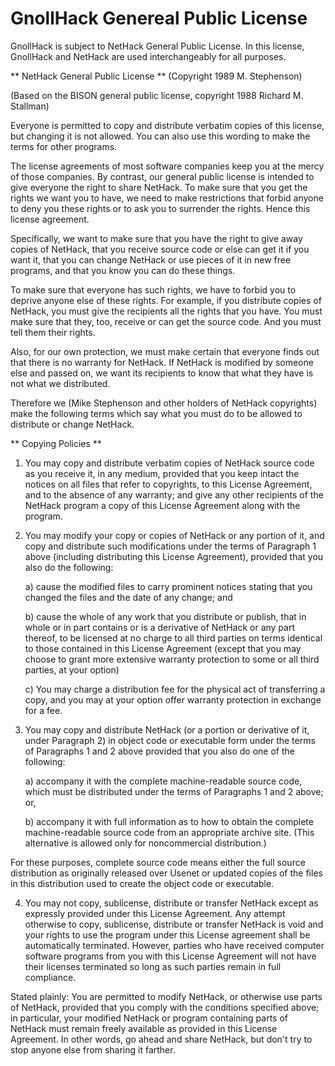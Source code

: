 # GnollHack Genereal Public License

GnollHack is subject to NetHack General Public License. In this license, GnollHack and NetHack are used interchangeably for all purposes.


** NetHack General Public License **
(Copyright 1989 M. Stephenson)

(Based on the BISON general public license, copyright 1988 Richard M. Stallman)

Everyone is permitted to copy and distribute verbatim copies of this license, but changing it is not allowed.  You can also use this wording to make the terms for other programs.

The license agreements of most software companies keep you at the mercy of those companies.  By contrast, our general public license is intended to give everyone the right to share NetHack.  To make sure that you get the rights we want you to have, we need to make restrictions that forbid anyone to deny you these rights or to ask you to surrender the rights.  Hence this license agreement.

Specifically, we want to make sure that you have the right to give away copies of NetHack, that you receive source code or else can get it if you want it, that you can change NetHack or use pieces of it in new free programs, and that you know you can do these things.

To make sure that everyone has such rights, we have to forbid you to deprive anyone else of these rights.  For example, if you distribute copies of NetHack, you must give the recipients all the rights that you have.  You must make sure that they, too, receive or can get the source code.  And you must tell them their rights.

Also, for our own protection, we must make certain that everyone finds out that there is no warranty for NetHack.  If NetHack is modified by someone else and passed on, we want its recipients to know that what they have is not what we distributed.

Therefore we (Mike Stephenson and other holders of NetHack copyrights) make the following terms which say what you must do to be allowed to distribute or change NetHack.


** Copying Policies **

1. You may copy and distribute verbatim copies of NetHack source code as you receive it, in any medium, provided that you keep intact the notices on all files that refer to copyrights, to this License Agreement, and to the absence of any warranty; and give any other recipients of the NetHack program a copy of this License Agreement along with the program.

2. You may modify your copy or copies of NetHack or any portion of it, and copy and distribute such modifications under the terms of Paragraph 1 above (including distributing this License Agreement), provided that you also do the following:

    a) cause the modified files to carry prominent notices stating that you changed the files and the date of any change; and

    b) cause the whole of any work that you distribute or publish, that in whole or in part contains or is a derivative of NetHack or any part thereof, to be licensed at no charge to all third parties on terms identical to those contained in this License Agreement (except that you may choose to grant more extensive warranty protection to some or all third parties, at your option)

    c) You may charge a distribution fee for the physical act of transferring a copy, and you may at your option offer warranty protection in exchange for a fee.

3. You may copy and distribute NetHack (or a portion or derivative of it, under Paragraph 2) in object code or executable form under the terms of  Paragraphs 1 and 2 above provided that you also do one of the following:

    a) accompany it with the complete machine-readable source code, which must be distributed under the terms of Paragraphs 1 and 2 above; or,

    b) accompany it with full information as to how to obtain the complete machine-readable source code from an appropriate archive site.  (This alternative is allowed only for noncommercial distribution.)

For these purposes, complete source code means either the full source distribution as originally released over Usenet or updated copies of the files in this distribution used to create the object code or executable.

4. You may not copy, sublicense, distribute or transfer NetHack except as expressly provided under this License Agreement.  Any attempt otherwise to copy, sublicense, distribute or transfer NetHack is void and your rights to use the program under this License agreement shall be automatically terminated.  However, parties who have received computer software programs from you with this License Agreement will not have their licenses terminated so long as such parties remain in full compliance.


Stated plainly:  You are permitted to modify NetHack, or otherwise use parts of NetHack, provided that you comply with the conditions specified above; in particular, your modified NetHack or program containing parts of NetHack must remain freely available as provided in this License Agreement.  In other words, go ahead and share NetHack, but don't try to stop anyone else from sharing it farther.
